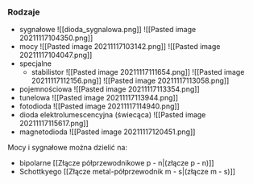 ### Rodzaje
- sygnałowe
	![[dioda_sygnalowa.png]]
	![[Pasted image 20211117104350.png]]
- mocy
	![[Pasted image 20211117103142.png]]
	![[Pasted image 20211117104047.png]]
- specjalne
	- stabilistor
		![[Pasted image 20211117111654.png]]
		![[Pasted image 20211117112156.png]]
		![[Pasted image 20211117113058.png]]
- pojemnościowa
	![[Pasted image 20211117113354.png]]
- tunelowa
	![[Pasted image 20211117113944.png]]
- fotodioda
	![[Pasted image 20211117114940.png]]
- dioda elektrolumescencyjna (świecąca)
	![[Pasted image 20211117115617.png]]
- magnetodioda
	![[Pasted image 20211117120451.png]]

Mocy i sygnałowe można dzielić na:
- bipolarne [[Złącze półprzewodnikowe p - n|(złącze p - n)]]
- Schottkyego [[Złącze metal-półprzewodnik m - s|(złącze m - s)]]